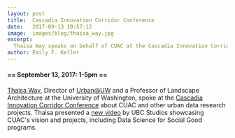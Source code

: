 ```yaml
---
layout: post
title:  Cascadia Innovation Corridor Conference
date:   2017-09-13 10:57:12
image:  images/blog/thaisa_way.jpg
excerpt:
  Thaisa Way speaks on behalf of CUAC at the Cascadia Innovation Corridor Conference
author: Emily F. Keller
---
```


#### == September 13, 2017: 1-5pm ==

[Thaisa Way](http://larch.be.washington.edu/people/thaisa-way/), Director of [Urban@UW](http://urban.uw.edu/) and a Professor of Landscape Architecture at the University of Washington, spoke at the [Cascadia Innovation Corridor Conference](https://www.seattlechamber.com/home/events/events-detail/2017/09/12/default-calendar/cascadia-innovation-corridor-conference) about CUAC and other urban data research projects. Thaisa presented a [new video](https://www.youtube.com/watch?time_continue=1&v=RWGm4q0bq6I) by UBC Studios showcasing CUAC's vision and projects, including Data Science for Social Good programs.